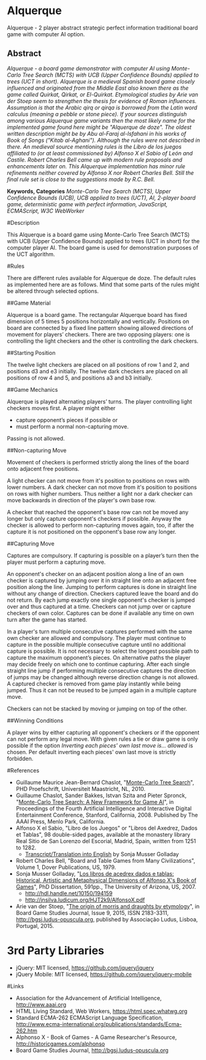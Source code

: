 # Alquerque
Alquerque - 2 player abstract strategic perfect information traditional board game with computer AI option.

## Abstract

_Alquerque - a board game demonstrator with computer AI using Monte-Carlo Tree Search (MCTS) with UCB (Upper Confidence Bounds) applied to trees (UCT in short). Alquerque is a medieval Spanish board game closely influenced and originated from the Middle East also known there as the game called Quirkat, Qirkat, or El-Quirkat. Etymological studies by Arie van der Stoep seem to strengthen the thesis for evidence of Roman influences. Assumption is that the Arabic qirq or qirqa is borrowed from the Latin word calculus (meaning a pebble or stone piece). If your sources distinguish among various Alquerque game variants then the most likely name for the implemented game found here might be "Alquerque de doze". The oldest written description might be by Abu al-Faraj al-Isfahani in his works of Book of Songs ("Kitab al-Aghani"). Although the rules were not described in there. An medieval source mentioning rules is the Libro de los juegos affiliated to (or at least commissioned by) Alfonso X el Sabio of León and Castile. Robert Charles Bell came up with modern rule proposals and enhancements later on. This Alquerque implementation has minor rule refinements neither covered by Alfonso X nor Robert Charles Bell. Still the final rule set is close to the suggestions made by R.C. Bell._

__Keywords, Categories__ _Monte-Carlo Tree Search (MCTS), Upper Confidence Bounds (UCB), UCB applied to trees (UCT), AI, 2-player board game, deterministic game with perfect information, JavaScript, ECMAScript, W3C WebWorker_ 

#Description

This Alquerque is a board game using Monte-Carlo Tree Search (MCTS) with UCB (Upper Confidence Bounds) applied to trees (UCT in short) for the computer player AI. The board game is used for demonstration purposes of the UCT algorithm.

#Rules

There are different rules available for Alquerque de doze. The default rules as implemented here are as follows. Mind that some parts of the rules might be altered through selected options.

##Game Material

Alquerque is a board game. The rectangular Alquerque board has fixed dimension of 5 times 5 positions horizontally and vertically. Positions on board are connected by a fixed line pattern showing allowed directions of movement for players’ checkers. There are two opposing players: one is controlling the light checkers and the other is controlling the dark checkers.

##Starting Position

The twelve light checkers are placed on all positions of row 1 and 2, and positions d3 and e3 initially. The twelve dark checkers are placed on all positions of row 4 and 5, and positions a3 and b3 initially.

##Game Mechanics

Alquerque is played alternating players’ turns. The player controlling light checkers moves first. A player might either

* capture opponent’s pieces if possible or
* must perform a normal non-capturing move.

Passing is not allowed.

##Non-capturing Move
 
Movement of checkers is performed strictly along the lines of the board onto adjacent free positions.

A light checker can not move from it's position to positions on rows with lower numbers. A dark checker can not move from it's position to positions on rows with higher numbers. Thus neither a light nor a dark checker can move backwards in direction of the player's own base row.

A checker that reached the opponent's base row can not be moved any longer but only capture opponent's checkers if possible. Anyway the checker is allowed to perform non-capturing moves again, too, if after the capture it is not positioned on the opponent's base row any longer.

##Capturing Move

Captures are compulsory. If capturing is possible on a player’s turn then the player must perform a capturing move.

An opponent's checker on an adjacent position along a line of an own checker is captured by jumping over it in straight line onto an adjacent free position along the line. Jumping to perform captures is done in straight line without any change of direction. Checkers captured leave the board and do not return. By each jump exactly one single opponent's checker is jumped over and thus captured at a time. Checkers can not jump over or capture checkers of own color. Captures can be done if available any time on own turn after the game has started.

In a player's turn multiple consecutive captures performed with the same own checker are allowed and compulsory. The player must continue to capture in the possible multiple consecutive capture until no additional capture is possible. It is not necessary to select the longest possible path to capture the maximum opponent’s pieces. On alternative paths the player may decide freely on which one to continue capturing. After each single straight line jump if performing multiple consecutive captures the direction of jumps may be changed although reverse direction change is not allowed. A captured checker is removed from game play instantly while being jumped. Thus it can not be reused to be jumped again in a multiple capture move.

Checkers can not be stacked by moving or jumping on top of the other.

##Winning Conditions

A player wins by either capturing all opponent's checkers or if the opponent can not perform any legal move. With given rules a tie or draw game is only possible if the option _Inverting each pieces' own last move is... allowed_ is chosen. Per default inverting each pieces' own last move is strictly forbidden.

#References

* Guillaume Maurice Jean-Bernard Chaslot, "[Monte-Carlo Tree Search](https://project.dke.maastrichtuniversity.nl/games/files/phd/Chaslot_thesis.pdf)", PHD Proefschrift, Universiteit Maastricht, NL, 2010.
* Guillaume Chaslot, Sander Bakkes, Istvan Szita and Pieter Spronck, "[Monte-Carlo Tree Search: A New Framework for Game AI](http://sander.landofsand.com/publications/AIIDE08_Chaslot.pdf)", in Proceedings of the Fourth Artificial Intelligence and Interactive Digital Entertainment Conference, Stanford, California, 2008. Published by The AAAI Press, Menlo Park, California.
* Alfonso X el Sabio, "Libro de los Juegos" or "Libros del Axedrez, Dados et Tablas", 98 double-sided pages, available at the monastery library Real Sitio de San Lorenzo del Escorial, Madrid, Spain, written from 1251 to 1282.
  * [Transcript/Translation into English](http://www.mediafire.com/?nenjj1dimtd) by Sonja Musser Golladay
* Robert Charles Bell, "Board and Table Games from Many Civilizations", Volume 1, Dover Publications, US, 1979.
* Sonja Musser Golladay, "[Los libros de acedrex dados e tablas: Historical, Artistic and Metaphysical Dimensions of Alfonso X's Book of Games](http://arizona.openrepository.com/arizona/handle/10150/194159)", PhD Dissertation, 591pp., The University of Arizona, US, 2007.
  * http://hdl.handle.net/10150/194159
  * http://jnsilva.ludicum.org/HJT2k9/AlfonsoX.pdf
* Arie van der Stoep, "[The origin of morris and draughts by etymology](http://bgsj.ludus-opuscula.org/PDF_Files/9_15_Stoep_print.pdf)", in Board Game Studies Journal, Issue 9, 2015, ISSN 2183-3311, http://bgsj.ludus-opuscula.org, published by Associação Ludus, Lisboa, Portugal, 2015.

# 3rd Party Libraries

* jQuery: MIT licensed, https://github.com/jquery/jquery
* jQuery Mobile: MIT licensed, https://github.com/jquery/jquery-mobile

#Links

* Association for the Advancement of Artificial Intelligence, http://www.aaai.org
* HTML Living Standard, Web Workers, https://html.spec.whatwg.org
* Standard ECMA-262 ECMAScript Language Specification, http://www.ecma-international.org/publications/standards/Ecma-262.htm
* Alphonso X - Book of Games - A Game Researcher's Resource, http://historicgames.com/alphonso
* Board Game Studies Journal, http://bgsj.ludus-opuscula.org
